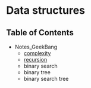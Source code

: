 # Data structures
## Table of Contents
- Notes_GeekBang
  - [complexity]()
  - [recursion](https://github.com/Cecilia-xu/CS_Notes/blob/master/Data%20structures/GeekBang/10-Recursion.md)
  - binary search
  - binary tree
  - binary search tree

